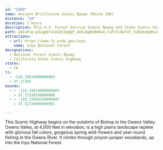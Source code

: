 ```yaml
---
id: "2303"
name: Ancient Bristlecone Scenic Byway (Route 168)
distance: "34"
duration: 2 hours
description: This U.S. Forest Service Scenic Byway and State Scenic Highway climbs through pinyon-juniper woodlands.
path: am{aFvp~pULgp@?ol@i@{Iw@gF_AeEiAgDmBmEuA_CoPiTsQwTsF_IcBuDs@yBsJw`@iAiEm@eBy@kAoBoAaN}C}MaAqH@k@Mm@m@oFuLsCqDkLqPmAyBy@s@[Ew@DiElBiCDcAZs@DwKGgE_AeDaAoFZeAPsAC_A_@mDuC{H{L{@[sC`@]?u@WmEgD_EmAeEuEyC_Ic@uBUo@}DwGyAyCgAsEo@_BiE{F}CmGmA_EiEiL{@kDy@aGsC_Im@cAsDaFi@}Bc@eAyCgDs@mBi@aAuB_C}DeCsAmAU_@}@sCG_ACuDm@eCuAsCyK}OWiAYaCo@gB_K{L_@Y_Bg@iCwDmAyAgF{EsD_CkGaDmDeAuAq@u@gAwAuGMgBWcAe@g@}Ag@][mGwHaB_BcAYaAs@u@mA_@_AYwBeA}KS_Ao@cAsAiA_@s@Uw@w@yFOiC}CkFKsAH_DUaByAyBuDsBW_@I_@@w@r@aETiD`BeHFm@Am@a@_AaCmBo@eBCeBKe@aBaBQ_ADkCYoAY_@iCyAwAkAk@{@yAeDCa@b@yG?cBcA{EcAuDQmDHwCcAaCOw@KoEg@_DeAgEyAgCMe@KiG]_DWY{@Q[BSFu@fAe@Ac@q@OyAKSqAmA[q@cBsJY_AiBiBiAYsAD_@Qs@y@[eAIgANsEEe@c@gA{@_@Wc@BaBC_@u@gB?yDY_AgAq@aAoBgAy@i@eAe@_@OA_@HwApAUJ_CSU?YN_@x@It@?f@Jx@`@jAVzBRxBIt@[b@}BrAcCp@MHoAvE_Ax@y@rCYTYHkAQy@q@i@Uo@DaBh@q@MgBmA}@Ey@_@sZeUyA_AwBq@mH_BmYuCqKy@sD?eIrB_@fC}B`IsCdIoAz@mExAcAj@gItI{DzFyI~KyFvLoBpB]h@wBjGk@jCsA|Ji@^g@dAgAjBa@L{@JcC`Ac@@cFg@o@Ks@YiEgCgD_Au@GaI^iKfDeAf@cE~Bc@p@iBnKOj@mAr@y@`AyC~@eAdBsBlCe@^i@LcCJa@J[RWl@CVNd@x@b@t@Nx@e@b@Ct@p@XdAEd@y@~@gDnBgExFcM`Nc@^sB~@cCl@}Em@wCFe@ScBwAcCsAwEgByDgAsBIc@Je@Xi@x@kB`I{BfGa@x@]EO]HqAn@_DHuBC}@GUWQYDsA~AqA`AyBjAuAhA{BlFIxGOr@y@fCi@v@?d@Nx@ERkCdEa@rAYR_BJ}@^oAX]Ku@eAyCaB]KkA?}@Fe@RkDvD[@U[?w@e@sBm@aA_As@c@EwBJuC}@wE{@iBK}CdA_C`@SRs@|@e@lAeAzDSXOHYWq@gCqAeAm@oCqA}Ai@aAcBkFe@m@w@g@}JeEsA_@o@GgD}Am@e@w@_@sAMgHp@cBtB_Bv@}AjCcBlBi@He@]o@yBiAiCi@cFi@}Bs@{@_@WgFcBoA?iC^YLeGhGoA~BwDdEg@Da@UKUU_BIM[?m@~@i@nAe@bB]f@[EIKY{@OcBEiCOmAg@sBA_APwCOSU?yC~FOLiBd@{@j@QZKjADx@x@rK^zCOd@cBtAcEdFa@R{AEmCuAa@IKDs@`Bc@Vi@B_Ec@wBP}ALaA`A}@Vs@AcC_@gF_COYOsAK_@m@W{Ck@w@[cBkAeAyB}Cs@_@_Ay@q@Si@^eB?gBHyAYc@u@IyBTeDkAUA_Cz@oAbBYJmAF_C_@wC_AmBqAi@?sCh@e@Qk@k@c@Gi@^e@zAo@hAsA|@_A\s@FcDm@kEsAeEeBmAu@aFcCoD{AeBQgC\iEJkC_Bo@QS?q@\wCzB_Cf@{FpBiDr@oAFgBe@cDoBoAcA_AiAmA_Du@gA}@w@eBaAsh@wFcNiBy@DwFrA_B`AiCdCi@~@mAzGo@`Ac@\e@R{G{Ai@?{B^}AEyAUaE{@sFeCsFaBc@CyUvLwAb@_BVoB~@}CDYPK`@D~Er@`HxAvJCjA[~As@`ByCxE{H~I_Ar@}@ZmGp@iE~Bi@?s@WUFM|@BdDd@`CExASt@e@Ne@@YVe@zDJlBEXc@l@UJy@DkFvDy@Xu@WoCaBu@Sy@FqAf@i@Du@S]YcAmDq@sA}@k@{@QqEHcEl@sAfAyAxBi@^kAf@q@Hk@QmA_AcDgDi@_AG{A[QK?o@l@Kl@ZjDSX[?S]e@{B_AgBIk@DuAEW_A{AMI[D}@v@u@ZiBFYUWCqArBO|@S`@qDpByDeBoAE_@[]kAWMM?YRc@dBSR]CU[EaAM]i@e@Y^QdDSXyAR}@g@mB`@KESYAQTu@~@eBC[QO_ATqF\o@^cAvA_@RiD\iB?uEYwFTy@^iCrBsF\_@O_@c@i@yEUW}A^yC\YC_@YOm@F}BQgAmAgB_EyDe@DqC`AcB|Ai@Tk@?yAa@g@?qC\iFT_BGoCs@}@o@}AgBaBj@m@j@i@r@e@LiCs@iALqGyAsA?eB\aC?s@QqEyC_F{AyE_DwB_AiEYmDDoAP{CzAyBxAyBr@eAJsCS{Cy@QMoAyBcB}@w@m@Km@DWb@mAB_@M_AeAyAcAy@}@_@{@GaFTmCb@oC~@yGeA{DPmEqCuK{Fk@DsAf@{MfIsAj@qUbFkAPgD`AwD|BoSpKiEpD}BxCs@`BcElHiAlCiBlCoAjDqBhKAx@g@rEFzDu@xIc@xAg@r@o@^wEfAgBr@kAXuAGmDuAwBqByAqB_E}DaH_B_AKmAP[IsAyC}A{Ao@ScCEyCkCiBoAYKc@FsDfGUHwCI}Av@K_@Hm@EcBaAiDa@_AYSsB?u@QgB{@cACsCViGhA]?KGIg@?yANyC?}@Y{AiBqCi@UaAE
attractions:
  - url: https://www.fs.usda.gov/inyo
    name: Inyo National Forest
designations:
  - National Forest Scenic Byway
  - California State Scenic Highway
states:
  - CA
ll:
  - -118.29019900000003
  - 37.17345
bounds:
  - - -118.29019900000003
    - 37.17338200000006
  - - -118.15054299999997
    - 37.52720999999991

---
```


This Scenic Highway begins on the outskirts of Bishop in the Owens Valley.  Owens Valley, at 4,000 feet in elevation, is a high plains landscape replete with glorious fall colors, gorgeous spring wild-flowers and year-round fishing in the Owens River.  It climbs through pinyon-juniper woodlands, up into the Inyo National Forest.
